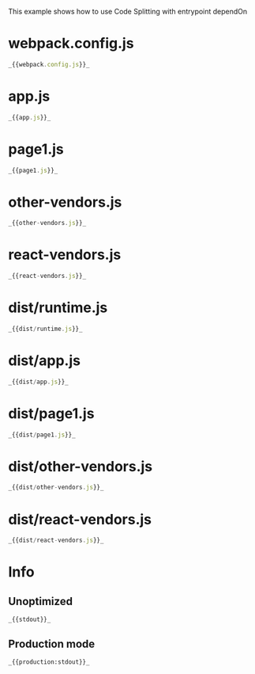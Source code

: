 This example shows how to use Code Splitting with entrypoint dependOn

# webpack.config.js

```javascript
_{{webpack.config.js}}_
```

# app.js

```javascript
_{{app.js}}_
```

# page1.js

```javascript
_{{page1.js}}_
```

# other-vendors.js

```javascript
_{{other-vendors.js}}_
```

# react-vendors.js

```javascript
_{{react-vendors.js}}_
```

# dist/runtime.js

```javascript
_{{dist/runtime.js}}_
```

# dist/app.js

```javascript
_{{dist/app.js}}_
```

# dist/page1.js

```javascript
_{{dist/page1.js}}_
```

# dist/other-vendors.js

```javascript
_{{dist/other-vendors.js}}_
```

# dist/react-vendors.js

```javascript
_{{dist/react-vendors.js}}_
```

# Info

## Unoptimized

```
_{{stdout}}_
```

## Production mode

```
_{{production:stdout}}_
```

